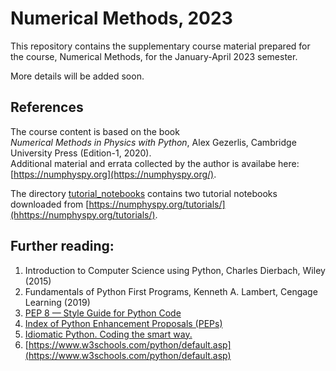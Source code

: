 # Numerical Methods, 2023
This repository contains the supplementary course material prepared for the course, Numerical Methods, for the January-April 2023 semester. 

More details will be added soon.

## References
The course content is based on the book     
_Numerical Methods in Physics with Python_, Alex Gezerlis, Cambridge University Press (Edition-1, 2020).  
Additional material and errata collected by the author is availabe here: [https://numphyspy.org](https://numphyspy.org/).    

The directory [tutorial_notebooks](tutorial_notebooks) contains two tutorial notebooks downloaded from [https://numphyspy.org/tutorials/](hhttps://numphyspy.org/tutorials/).   

## Further reading:    
1. Introduction to Computer Science using Python, Charles Dierbach, Wiley (2015)    
2. Fundamentals of Python First Programs, Kenneth A. Lambert, Cengage Learning (2019)   
3. [PEP 8 — Style Guide for Python Code](https://www.python.org/dev/peps/pep-0008/)   
4. [Index of Python Enhancement Proposals (PEPs)](https://peps.python.org/)   
5. [Idiomatic Python. Coding the smart way.](https://medium.com/the-andela-way/idiomatic-python-coding-the-smart-way-cc560fa5f1d6)      
6. [https://www.w3schools.com/python/default.asp](https://www.w3schools.com/python/default.asp)   

